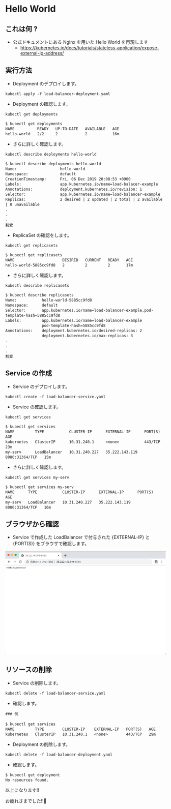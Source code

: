 # Hello World

## これは何 ?

+ 公式ドキュメントにある Nginx を用いた Hello World を再現します
  + https://kubernetes.io/docs/tutorials/stateless-application/expose-external-ip-address/

## 実行方法

+ Deployment のデプロイします。

```
kubectl apply -f load-balancer-deployment.yaml
```

+ Deployment の確認します。

```
kubectl get deployments
```
```
$ kubectl get deployments
NAME          READY   UP-TO-DATE   AVAILABLE   AGE
hello-world   2/2     2            2           16m
```

+ さらに詳しく確認します。

```
kubectl describe deployments hello-world
```
```
$ kubectl describe deployments hello-world
Name:                   hello-world
Namespace:              default
CreationTimestamp:      Fri, 06 Dec 2019 20:08:53 +0900
Labels:                 app.kubernetes.io/name=load-balacer-example
Annotations:            deployment.kubernetes.io/revision: 1
Selector:               app.kubernetes.io/name=load-balancer-example
Replicas:               2 desired | 2 updated | 2 total | 2 available | 0 unavailable
.
.
.
割愛
```

+ ReplicaSet の確認をします。

```
kubectl get replicasets
```
```
$ kubectl get replicasets
NAME                     DESIRED   CURRENT   READY   AGE
hello-world-5885cc9fd8   2         2         2       17m
```

+ さらに詳しく確認します。

```
kubectl describe replicasets
```
```
$ kubectl describe replicasets
Name:           hello-world-5885cc9fd8
Namespace:      default
Selector:       app.kubernetes.io/name=load-balancer-example,pod-template-hash=5885cc9fd8
Labels:         app.kubernetes.io/name=load-balancer-example
                pod-template-hash=5885cc9fd8
Annotations:    deployment.kubernetes.io/desired-replicas: 2
                deployment.kubernetes.io/max-replicas: 3
.
.
.
割愛
```

## Service の作成

+ Service のデプロイします。

```
kubectl create -f load-balancer-service.yaml
```

+ Service の確認します。

```
kubectl get services
```
```
$ kubectl get services
NAME         TYPE           CLUSTER-IP      EXTERNAL-IP      PORT(S)          AGE
kubernetes   ClusterIP      10.31.240.1     <none>           443/TCP          23m
my-serv      LoadBalancer   10.31.240.227   35.222.143.119   8080:31364/TCP   15m
```

+ さらに詳しく確認します。

```
kubectl get services my-serv
```
```
$ kubectl get services my-serv
NAME      TYPE           CLUSTER-IP      EXTERNAL-IP      PORT(S)          AGE
my-serv   LoadBalancer   10.31.240.227   35.222.143.119   8080:31364/TCP   16m
```

## ブラウザから確認

+ Service で作成した LoadBalancer で付与された {EXTERNAL-IP} と {PORT(S)} をブラウザで確認します。

![](./images/br-01.png)

## リソースの削除

+ Service の削除します。

```
kubectl delete -f load-balancer-service.yaml
```

+ 確認します。

```
### 例

$ kubectl get services
NAME         TYPE        CLUSTER-IP    EXTERNAL-IP   PORT(S)   AGE
kubernetes   ClusterIP   10.31.240.1   <none>        443/TCP   29m
```

+ Deployment の削除します。

```
kubectl delete -f load-balancer-deployment.yaml
```

+ 確認します。

```
$ kubectl get deployment
No resources found.
```

以上になります!!

お疲れさまでした!!:raised_hands:



